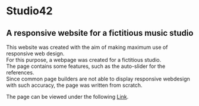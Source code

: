 # Studio42
## A responsive website for a fictitious music studio

This website was created with the aim of making maximum use of responsive web design.<br/>
For this purpose, a webpage was created for a fictitious studio.<br/>
The page contains some features, such as the auto-slider for the references.<br/> 
Since common page builders are not able to display responsive webdesign<br/>
with such accuracy, the page was written from scratch.

The page can be viewed under the following [Link](https://schmitzgoogledriveweblinks.on.drv.tw/Studio42/ "Studio42").
 
